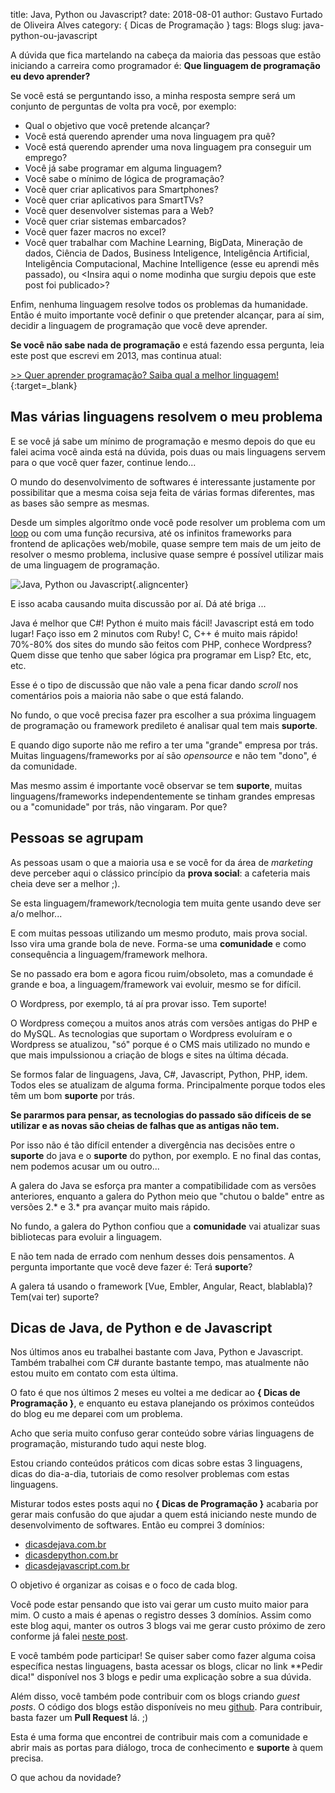 title: Java, Python ou Javascript?
date: 2018-08-01
author: Gustavo Furtado de Oliveira Alves
category: { Dicas de Programação }
tags: Blogs
slug: java-python-ou-javascript

A dúvida que fica martelando na cabeça da maioria das pessoas que estão iniciando a carreira como programador é:
**Que linguagem de programação eu devo aprender?**

Se você está se perguntando isso, a minha resposta sempre será um conjunto de perguntas de volta pra você, por exemplo:

- Qual o objetivo que você pretende alcançar?
- Você está querendo aprender uma nova linguagem pra quê?
- Você está querendo aprender uma nova linguagem pra conseguir um emprego?
- Você já sabe programar em alguma linguagem?
- Você sabe o mínimo de lógica de programação?
- Você quer criar aplicativos para Smartphones?
- Você quer criar aplicativos para SmartTVs?
- Você quer desenvolver sistemas para a Web?
- Você quer criar sistemas embarcados?
- Você quer fazer macros no excel?
- Você quer trabalhar com Machine Learning, BigData, Mineração de dados, Ciência de Dados, Business Inteligence, Inteligência Artificial, Inteligência Computacional, Machine Intelligence (esse eu aprendi mês passado), ou <Insira aqui o nome modinha que surgiu depois que este post foi publicado\>?

Enfim, nenhuma linguagem resolve todos os problemas da humanidade.
Então é muito importante você definir o que pretender alcançar,
para aí sim, decidir a linguagem de programação que você deve aprender.

**Se você não sabe nada de programação** e está fazendo essa pergunta, leia este post que escrevi em 2013, mas continua atual:

[>> Quer aprender programação? Saiba qual a melhor linguagem!](https://dicasdeprogramacao.com.br/linguagem-de-programacao-para-iniciantes/){:target=\_blank}

## Mas várias linguagens resolvem o meu problema

E se você já sabe um mínimo de programação e mesmo depois do que eu falei acima você ainda está na dúvida,
pois duas ou mais linguagens servem para o que você quer fazer, continue lendo...

O mundo do desenvolvimento de softwares é interessante justamente por possibilitar que a mesma coisa seja feita de várias formas diferentes, mas as bases são sempre as mesmas.

Desde um simples algorítmo onde você pode resolver um problema com um 
[loop](https://dicasdeprogramacao.com.br/estrutura-de-repeticao-enquanto/)
ou com uma função recursiva, até os infinitos frameworks para frontend de aplicações web/mobile,
quase sempre tem mais de um jeito de resolver o mesmo problema,
inclusive quase sempre é possível utilizar mais de uma linguagem de programação.

![Java, Python ou Javascript](/images/java-python-ou-javascript/destaque.png){.aligncenter}

E isso acaba causando muita discussão por aí. Dá até briga ...

Java é melhor que C#!
Python é muito mais fácil!
Javascript está em todo lugar!
Faço isso em 2 minutos com Ruby! C, C++ é muito mais rápido!
70%-80% dos sites do mundo são feitos com PHP, conhece Wordpress?
Quem disse que tenho que saber lógica pra programar em Lisp?
Etc, etc, etc.

Esse é o tipo de discussão que não vale a pena ficar dando _scroll_ nos comentários
pois a maioria não sabe o que está falando.

No fundo, o que você precisa fazer pra escolher a sua próxima linguagem de programação ou framework predileto é analisar qual tem mais **suporte**.

E quando digo suporte não me refiro a ter uma "grande" empresa por trás.
Muitas linguagens/frameworks por aí são _opensource_ e não tem "dono", é da comunidade.

Mas mesmo assim é importante você observar se tem **suporte**,
muitas linguagens/frameworks independentemente se tinham grandes empresas ou a "comunidade" por trás,
não vingaram. Por que?

## Pessoas se agrupam

As pessoas usam o que a maioria usa e se você for da área de _marketing_ deve perceber aqui o clássico princípio da **prova social**: a cafeteria mais cheia deve ser a melhor ;).

Se esta linguagem/framework/tecnologia tem muita gente usando deve ser a/o melhor...

E com muitas pessoas utilizando um mesmo produto, mais prova social. Isso vira uma grande bola de neve.
Forma-se uma **comunidade** e como consequência a linguagem/framework melhora.

Se no passado era bom e agora ficou ruim/obsoleto, mas a comundade é grande e boa,
a linguagem/framework vai evoluir, mesmo se for difícil.

O Wordpress, por exemplo, tá aí pra provar isso. Tem suporte!

O Wordpress começou a muitos anos atrás com versões antigas do PHP e do MySQL.
As tecnologias que suportam o Wordpress evoluíram e o Wordpress se atualizou,
"só" porque é o CMS mais utilizado no mundo e que mais
impulssionou a criação de blogs e sites na última década.

Se formos falar de linguagens, Java, C#, Javascript, Python, PHP, idem. Todos eles se atualizam de alguma forma. Principalmente porque todos eles têm um bom **suporte** por trás.

**Se pararmos para pensar, as tecnologias do passado são difíceis de se utilizar
e as novas são cheias de falhas que as antigas não tem.**

Por isso não é tão difícil entender a divergência nas decisões entre o **suporte** do java e o **suporte** do python, por exemplo. E no final das contas, nem podemos acusar um ou outro...

A galera do Java se esforça pra manter a compatibilidade com as versões anteriores,
enquanto a galera do Python meio que "chutou o balde" entre as versões 2.\* e 3.\* pra avançar muito mais rápido.

No fundo, a galera do Python confiou que a **comunidade** vai atualizar suas bibliotecas
para evoluir a linguagem.

E não tem nada de errado com nenhum desses dois pensamentos. A pergunta importante que você deve fazer é: Terá **suporte**?

A galera tá usando o framework [Vue, Embler, Angular, React, blablabla)? Tem(vai ter) suporte?

## Dicas de Java, de Python e de Javascript

Nos últimos anos eu trabalhei bastante com Java, Python e Javascript.
Também trabalhei com C# durante bastante tempo,
mas atualmente não estou muito em contato com esta última.

O fato é que nos últimos 2 meses eu voltei a me dedicar ao **{ Dicas de Programação }**,
e enquanto eu estava planejando os próximos conteúdos do blog eu me deparei com um problema.

Acho que seria muito confuso gerar conteúdo sobre várias linguagens de programação,
misturando tudo aqui neste blog.

Estou criando conteúdos práticos com dicas sobre estas 3 linguagens,
dicas do dia-a-dia, tutoriais de como resolver problemas com estas linguagens.

Misturar todos estes posts aqui no **{ Dicas de Programação }**
acabaria por gerar mais confusão do que ajudar a quem está iniciando
neste mundo de desenvolvimento de softwares.
Então eu comprei 3 domínios:

- [dicasdejava.com.br](https://dicasdejava.com.br/)
- [dicasdepython.com.br](https://dicasdepython.com.br/)
- [dicasdejavascript.com.br](https://dicasdejavascript.com.br)

O objetivo é organizar as coisas e o foco de cada blog.

Você pode estar pensando que isto vai gerar um custo muito maior para mim.
O custo a mais é apenas o registro desses 3 domínios.
Assim como este blog aqui, manter os outros 3 blogs vai me gerar custo próximo de zero
conforme já falei [neste post](https://dicasdeprogramacao.com.br/porque-utilizar-ssg-para-criacao-de-blogs/).

E você também pode participar!
Se quiser saber como fazer alguma coisa específica nestas linguagens,
basta acessar os blogs, clicar no link **Pedir dica!" disponível nos 3 blogs
e pedir uma explicação sobre a sua dúvida.

Além disso, você também pode contribuir com os blogs criando _guest posts_.
O código dos blogs estão disponíveis no meu [github](https://github.com/gustavofoa).
Para contribuir, basta fazer um **Pull Request** lá. ;)

Esta é uma forma que encontrei de contribuir mais com a comunidade
e abrir mais as portas para diálogo, troca de conhecimento e **suporte** à quem precisa.

O que achou da novidade?